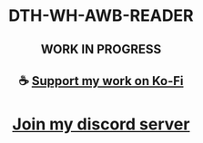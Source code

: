 <div align="center">

# DTH-WH-AWB-READER

</div>

<div align="center">
 
## WORK IN PROGRESS

</div>

<div align="center">

## ☕ [Support my work on Ko-Fi](https://ko-fi.com/thatsinewave)

</div>

<div align="center">

# [Join my discord server](https://thatsinewave.github.io/Discord-Redirect/)

</div>

